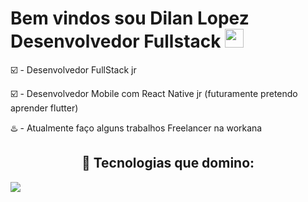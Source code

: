 <h1> Bem vindos sou Dilan Lopez Desenvolvedor Fullstack  <img src="https://raw.githubusercontent.com/kaueMarques/kaueMarques/master/hi.gif"width=30px></h1> 

 ☑️ - Desenvolvedor FullStack jr
 
 ☑️ - Desenvolvedor Mobile com React Native jr (futuramente pretendo aprender flutter) 
 
 ♨️ - Atualmente faço alguns trabalhos Freelancer na workana
 
 
 <h2 align="center"> 🔧 Tecnologias que domino: </h2>
 <img src="https://img.shields.io/badge/JavaScript-F7DF1E?style=for-the-badge&logo=javascript&logoColor=black">

